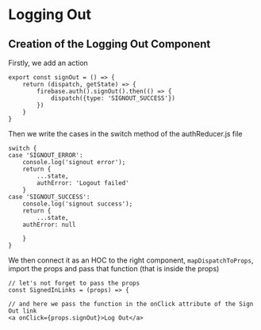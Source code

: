 # Logging Out
## Creation of the Logging Out Component

Firstly, we add an action

```
export const signOut = () => {
    return (dispatch, getState) => {
        firebase.auth().signOut().then(() => {
            dispatch({type: 'SIGNOUT_SUCCESS'})
        })
    }
}
```

Then we write the cases in the switch method of the authReducer.js file

```
switch {
case 'SIGNOUT_ERROR':
    console.log('signout error');
    return {
        ...state,
        authError: 'Logout failed'
    }
case 'SIGNOUT_SUCCESS':
    console.log('signout success');
    return {
        ...state,
    authError: null

    }
}
```

We then connect it as an HOC to the right component, `mapDispatchToProps`, import the props and pass that function (that is inside the props)

```
// let's not forget to pass the props
const SignedInLinks = (props) => {

// and here we pass the function in the onClick attribute of the Sign Out link
<a onClick={props.signOut}>Log Out</a>
```